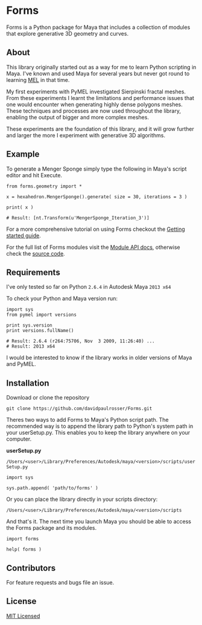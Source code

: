 # Forms

Forms is a Python package for Maya that includes a collection of modules that explore generative 3D geometry and curves.


## About

This library originally started out as a way for me to learn Python scripting in Maya. I've known and used Maya for several years but never got round to learning [MEL](http://en.wikipedia.org/wiki/Maya_Embedded_Language "Maya Embedded Language") in that time.

My first experiments with PyMEL investigated Sierpinski fractal meshes.
From these experiments I learnt the limitations and performance issues that one would encounter when generating highly dense polygons meshes. These techniques and processes are now used throughout the library, enabling the output of bigger and more complex meshes.

These experiments are the foundation of this library, and it will grow further and larger the more I experiment with generative 3D algorithms.  


## Example

To generate a Menger Sponge simply type the following in Maya's script editor and hit Execute.

```
from forms.geometry import *

x = hexahedron.MengerSponge().generate( size = 30, iterations = 3 )

print( x )

# Result: [nt.Transform(u'MengerSponge_Iteration_3')]
```

For a more comprehensive tutorial on using Forms checkout the [Getting started guide](/ "Getting started guide").

For the full list of Forms modules visit the [Module API docs](/ "Module API docs"), otherwise check the [source code](/ "source code"). 


## Requirements

I've only tested so far on Python ```2.6.4``` in Autodesk Maya ```2013 x64```

To check your Python and Maya version run:

```
import sys
from pymel import versions

print sys.version    
print versions.fullName()

# Result: 2.6.4 (r264:75706, Nov  3 2009, 11:26:40) ...
# Result: 2013 x64
```

I would be interested to know if the library works in older versions of Maya and PyMEL.


## Installation

Download or clone the repository

``git clone https://github.com/davidpaulrosser/Forms.git``


Theres two ways to add Forms to Maya's Python script path. The recommended way is to append the library path to Python's system path in your userSetup.py. This enables you to keep the library anywhere on your computer.

**userSetup.py**

``/Users/<user>/Library/Preferences/Autodesk/maya/<version>/scripts/userSetup.py``

```
import sys

sys.path.append( 'path/to/forms' ) 
```

Or you can place the library directly in your scripts directory:

``/Users/<user>/Library/Preferences/Autodesk/maya/<version>/scripts``

And that's it. The next time you launch Maya you should be able to access the Forms package and its modules.

```
import forms

help( forms ) 
```

## Contributors

For feature requests and bugs file an issue.

## License

[MIT Licensed](https://github.com/davidpaulrosser/Forms/blob/master/README.md "MIT Licensed")
